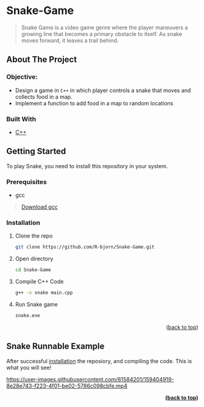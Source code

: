 <div id="top"></div>

# Snake-Game
> Snake Game is a video game genre where the player maneuvers a growing line that becomes a primary obstacle to itself. As snake moves forward, it leaves a trail behind.

<!-- ABOUT THE PROJECT -->
## About The Project

### Objective:
* Design a game in ```C++``` in which player controls a snake that moves and collects food in a map.
* Implement a function to add food in a map to random locations

### Built With

* [C++](https://www.cplusplus.com/)

<!-- GETTING STARTED -->
## Getting Started

To play Snake, you need to install this repository in your system.

### Prerequisites

* gcc
> [Download gcc](https://www.guru99.com/c-gcc-install.html)

<div id="installation"></div>

### Installation

1. Clone the repo
   ```sh
   git clone https://github.com/R-bjorn/Snake-Game.git
   ```
2. Open directory
   ```sh
   cd Snake-Game
   ```
3. Compile C++ Code
   ```sh
   g++ -o snake main.cpp
   ```
4. Run Snake game 
   ```sh
   snake.exe
   ```

<p align="right">(<a href="#top">back to top</a>)</p>

<!-- Result Video -->
## Snake Runnable Example

After successful <a href="#installation">installation</a> the reposiory, and compiling the code. This is what you will see!

https://user-images.githubusercontent.com/81584201/159404919-8e28e743-f223-4f01-be02-5786c098cbfe.mp4


**<p align="right">(<a href="#top">back to top</a>)</p>**


